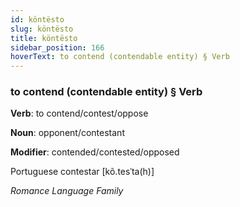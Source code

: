 ```yaml
---
id: köntësto
slug: köntësto
title: köntësto
sidebar_position: 166
hoverText: to contend (contendable entity) § Verb
---
```


### to contend (contendable entity) § Verb

**Verb**: to contend/contest/oppose

**Noun**: opponent/contestant

**Modifier**: contended/contested/opposed

Portuguese contestar [kõ.tesˈta(h)]

*Romance Language Family*